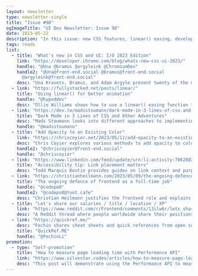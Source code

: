 ```yaml
---
layout: newsletter
type: newsletter-single
title: "Issue #98"
ogImageTitle: "UI Dev Newsletter: Issue 98"
date: 2023-05-22
description: "In this issue: new CSS features, linear() easing, developer salaries worldwide, and more."
tags: reads
list:
  - title: "What's new in CSS and UI: I/O 2023 Edition"
    link: "https://developer.chrome.com/blog/whats-new-css-ui-2023/"
    handle: "@Una @bramus @argyleink @ChromiumDev"
    handle2: "@Una@front-end.social @bramus@front-end.social
      @argyleink@front-end.social"
    desc: "Una Kravets, Bramus, and Adam Argyle present twenty of the most exciting and impactful features that landed recently or are coming soon."
  - link: "https://fullystacked.net/posts/linear/"
    title: "Using linear() for better animation"
    handle: "@hypeddev"
    desc: "Ollie Williams shows how to use a linear() easing function that interpolates linearly between multiple points."
  - link: "https://dev.to/madsstoumann/dark-mode-in-3-lines-of-css-and-other-adventures-1ljj"
    title: "Dark Mode in 3 Lines of CSS and Other Adventures"
    desc: "Mads Stoumann looks into different approaches to implementing dark mode, including new CSS features allowing you to ditch JavaScript."
    handle: "@madsstoumann"
  - title: "Add Opacity to an Existing Color"
    link: "https://chriscoyier.net/2023/05/12/add-opacity-to-an-existing-color/"
    desc: "Chris Coyier explores various methods to add opacity to color in CSS, including HEX codes with transparency values, HSL and HDR color modes, relative color syntax, and color-mix() function."
    handle2: "@chriscoyier@front-end.social"
    handle: "@chriscoyier"
  - link: "https://www.linkedin.com/feed/update/urn:li:activity:7062802975521456130/"
    title: "Accessibility tip: Link placement matters"
    desc: "Todd Marquis Boutin provides guides on link context and purpose."
  - link: "https://christianheilmann.com/2023/05/09/the-ongoing-defence-of-frontend-as-a-full-time-job/"
    title: "The ongoing defence of frontend as a full-time job"
    handle: "@codepo8"
    handle2: "@codepo8@toot.cafe"
    desc: "Christian Heilmann justifies the frontend role and explains its responsibilities in depth."
  - title: "Let's share our salaries / title / location / XP"
    link: "https://www.reddit.com/r/Frontend/comments/13ilw6r/lets_share_our_salaries_title_location_xp/?sort=top"
    desc: "A Reddit thread where people worldwide share their positions, experience, residency, and salary."
  - link: "https://quickref.me/"
    desc: "Fechin shares cheat sheets and quick references from open source angels, including HTML, CSS, JavaScript, ChatGPT, etc."
    title: "QuickRef.ME"
    handle: "@FechinLi"
promotion:
  - type: "Self-promotion"
    title: "How to measure page loading time with Performance API"
    link: "https://www.silvestar.codes/articles/how-to-measure-page-loading-time-with-performance-api/"
    desc: "This post will demonstrate using the Performance API to measure page loading time."
---
```

